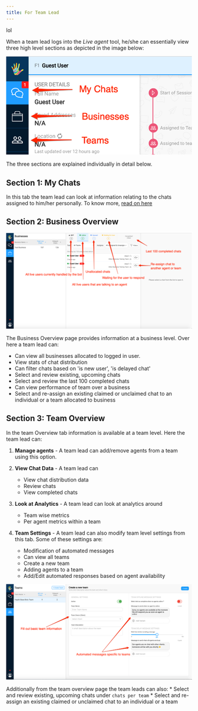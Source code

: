 ```yaml
---
title: For Team Lead
---
```

lol

When a team lead logs into the *Live agent* tool, he/she can essentially view three high level sections as depicted in the image below:

![athena_tabs](assets/athena_tabs.png)

The three sections are explained individually in detail below.

## Section 1: My Chats

In this tab the team lead can look at information relating to the chats assigned to him/her personally. To know more, [read on here](https://docs.haptik.ai/agent-chat/for-chat-agents)

## Section 2: Business Overview

![business_tab](assets/business_tab.png)

The Business Overview page provides information at a business level. Over here a team lead can:
	
* Can view all businesses allocated to logged in user.
* View stats of chat distribution
* Can filter chats based on 'is new user', 'is delayed chat'
* Select and review existing, upcoming chats
* Select and review the last 100 completed chats
* Can view performance of team over a business
* Select and re-assign an existing claimed or unclaimed chat to an   individual or a team allocated to business


## Section 3: Team Overview
In the team Overview tab information is available at a team level. Here the team lead can: 

1) **Manage agents** - A team lead can add/remove agents from a team using this option.

2) **View Chat Data** - A team lead can
   	* View chat distribution data
    * Review chats
  	* View completed chats

3) **Look at Analytics** - A team lead can look at analytics around
     * Team wise metrics
	 * Per agent metrics within a team

4) **Team Settings** - A team lead can also modify team level settings from this tab. Some of these settings are:
	* Modification of automated messages
	* Can view all teams
	* Create a new team
	* Adding agents to a team
	* Add/Edit automated responses based on agent availability

![create_new_team](assets/create_new_team.png)

Additionally from the team overview page the team leads can also:
	* Select and review existing, upcoming chats under `chats per team`
	* Select and re-assign an existing claimed or unclaimed chat to an individual or a team
